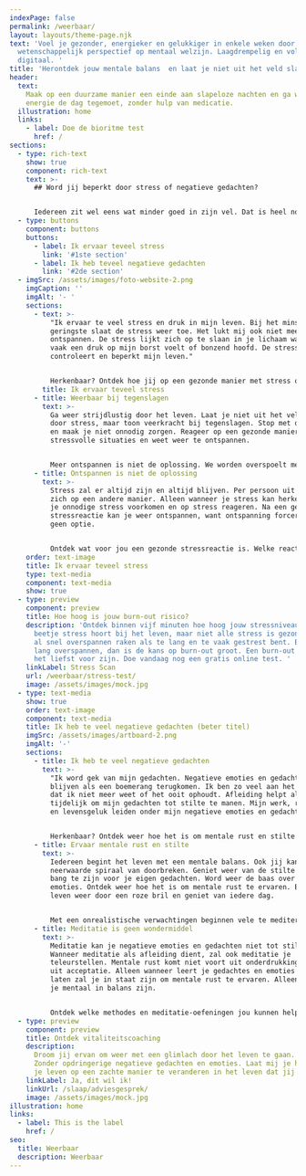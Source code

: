 ```yaml
---
indexPage: false
permalink: /weerbaar/
layout: layouts/theme-page.njk
text: 'Voel je gezonder, energieker en gelukkiger in enkele weken door een uniek
  wetenschappelijk perspectief op mentaal welzijn. Laagdrempelig en volledig
  digitaal. '
title: 'Herontdek jouw mentale balans  en laat je niet uit het veld slaan '
header:
  text:
    Maak op een duurzame manier een einde aan slapeloze nachten en ga weer met
    energie de dag tegemoet, zonder hulp van medicatie.
  illustration: home
  links:
    - label: Doe de bioritme test
      href: /
sections:
  - type: rich-text
    show: true
    component: rich-text
    text: >-
      ## Word jij beperkt door stress of negatieve gedachten?


      Iedereen zit wel eens wat minder goed in zijn vel. Dat is heel normaal. Als je daar last van hebt, kan dat best vervelend zijn. Zeker als het te lang aanhoudt. Stress hoort bij het leven, maar wanneer het te veel wordt kan het je leven in zijn grip houden. Naast te veel zorgen en stress kunnen negatieve emoties en gedachten overdreven vaak je aandacht grijpen. Ook negatieve emoties en gedachten horen bij het leven, maar wanneer je erdoor geteisterd wordt gaat het te ver. Ervaar jij te veel stress of heb je te veel negatieve gedachten?
  - type: buttons
    component: buttons
    buttons:
      - label: Ik ervaar teveel stress
        link: '#1ste section'
      - label: Ik heb teveel negatieve gedachten
        link: '#2de section'
  - imgSrc: /assets/images/foto-website-2.png
    imgCaption: ''
    imgAlt: '- '
    sections:
      - text: >-
          "Ik ervaar te veel stress en druk in mijn leven. Bij het minst of
          geringste slaat de stress weer toe. Het lukt mij ook niet meer om te
          ontspannen. De stress lijkt zich op te slaan in je lichaam waardoor je
          vaak een druk op mijn borst voelt of bonzend hoofd. De stress
          controleert en beperkt mijn leven."


          Herkenbaar? Ontdek hoe jij op een gezonde manier met stress om kan gaan. Neem de touwtjes weer in handen en laat je leven niet leiden door stress.
        title: Ik ervaar teveel stress
      - title: Weerbaar bij tegenslagen
        text: >-
          Ga weer strijdlustig door het leven. Laat je niet uit het veld slaan
          door stress, maar toon veerkracht bij tegenslagen. Stop met doemdenken
          en maak je niet onnodig zorgen. Reageer op een gezonde manier op
          stressvolle situaties en weet weer te ontspannen.  


          Meer ontspannen is niet de oplossing. We worden overspoelt met manieren om te ontspannen, maar op een of andere manier werken ze niet.
      - title: Ontspannen is niet de oplossing
        text: >-
          Stress zal er altijd zijn en altijd blijven. Per persoon uit stress
          zich op een andere manier. Alleen wanneer je stress kan herkennen kan
          je onnodige stress voorkomen en op stress reageren. Na een gezonde
          stressreactie kan je weer ontspannen, want ontspanning forceren is
          geen optie. 


          Ontdek wat voor jou een gezonde stressreactie is. Welke reactie jij nodig hebt. Voorkom onnodige stress door te anticiperen op het onvoorspelbare.
    order: text-image
    title: Ik ervaar teveel stress
    type: text-media
    component: text-media
    show: true
  - type: preview
    component: preview
    title: Hoe hoog is jouw burn-out risico?
    description: 'Ontdek binnen vijf minuten hoe hoog jouw stressniveau is. Een
      beetje stress hoort bij het leven, maar niet alle stress is gezond. Je kan
      al snel overspannen raken als te lang en te vaak gestrest bent. Ben je te
      lang overspannen, dan is de kans op burn-out groot. Een burn-out wil je
      het liefst voor zijn. Doe vandaag nog een gratis online test. '
    linkLabel: Stress Scan
    url: /weerbaar/stress-test/
    image: /assets/images/mock.jpg
  - type: text-media
    show: true
    order: text-image
    component: text-media
    title: Ik heb te veel negatieve gedachten (beter titel)
    imgSrc: /assets/images/artboard-2.png
    imgAlt: '-'
    sections:
      - title: Ik heb te veel negatieve gedachten
        text: >-
          "Ik word gek van mijn gedachten. Negatieve emoties en gedachten
          blijven als een boemerang terugkomen. Ik ben zo veel aan het piekeren
          dat ik niet meer weet of het ooit ophoudt. Afleiding helpt allen
          tijdelijk om mijn gedachten tot stilte te manen. Mijn werk, relaties
          en levensgeluk leiden onder mijn negatieve emoties en gedachten."


          Herkenbaar? Ontdek weer hoe het is om mentale rust en stilte te ervaren. Laat je niet teisteren door je negatieve gedachten.
      - title: Ervaar mentale rust en stilte
        text: >-
          Iedereen begint het leven met een mentale balans. Ook jij kan de
          neerwaarde spiraal van doorbreken. Geniet weer van de stilte zonder
          bang te zijn voor je eigen gedachten. Word weer de baas over je eigen
          emoties. Ontdek weer hoe het is om mentale rust te ervaren. Bekijk het
          leven weer door een roze bril en geniet van iedere dag. 


          Met een onrealistische verwachtingen beginnen vele te mediteren. Op zoek naar een verborgen zelf of een oefening die je emoties en gedachten uit zet.
      - title: Meditatie is geen wondermiddel
        text: >-
          Meditatie kan je negatieve emoties en gedachten niet tot stilte manen.
          Wanneer meditatie als afleiding dient, zal ook meditatie je
          teleurstellen. Mentale rust komt niet voort uit onderdrukking, maar
          uit acceptatie. Alleen wanneer leert je gedachtes en emoties toe te
          laten zal je in staat zijn om mentale rust te ervaren. Alleen dan zal
          je mentaal in balans zijn. 


          Ontdek welke methodes en meditatie-oefeningen jou kunnen helpen op weg naar mentale balans.
  - type: preview
    component: preview
    title: Ontdek vitaliteitscoaching
    description:
      Droom jij ervan om weer met een glimlach door het leven te gaan.
      Zonder opdringerige negatieve gedachten en emoties. Laat mij je helpen om
      je leven op een zachte manier te veranderen in het leven dat jij verdient.
    linkLabel: Ja, dit wil ik!
    linkUrl: /slaap/adviesgesprek/
    image: /assets/images/mock.jpg
illustration: home
links:
  - label: This is the label
    href: /
seo:
  title: Weerbaar
  description: Weerbaar
---
```

